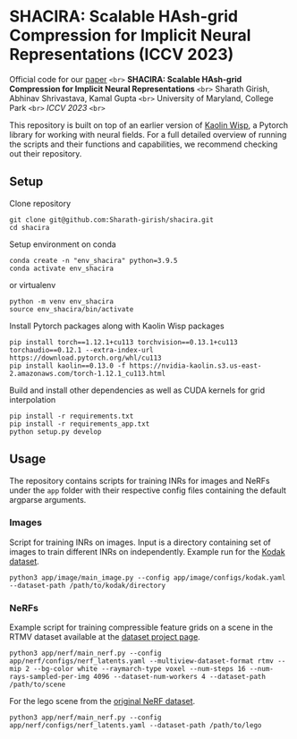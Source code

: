 # SHACIRA: Scalable HAsh-grid Compression for Implicit Neural Representations (ICCV 2023)

Official code for our [paper](https://openaccess.thecvf.com/content/ICCV2023/papers/Girish_SHACIRA_Scalable_HAsh-grid_Compression_for_Implicit_Neural_Representations_ICCV_2023_paper.pdf) `<br>`
**SHACIRA: Scalable HAsh-grid Compression for Implicit Neural Representations** `<br>`
Sharath Girish, Abhinav Shrivastava, Kamal Gupta `<br>`
University of Maryland, College Park `<br>`
_ICCV 2023_ `<br>`

This repository is built on top of an earlier version of [Kaolin Wisp](https://github.com/NVIDIAGameWorks/kaolin-wisp), a Pytorch library for working with neural fields.
For a full detailed overview of running the scripts and their functions and capabilities, we recommend checking out their repository.

## Setup

Clone repository

```shell
git clone git@github.com:Sharath-girish/shacira.git
cd shacira
```

Setup environment on conda

```shell
conda create -n "env_shacira" python=3.9.5
conda activate env_shacira
```

or virtualenv

```shell
python -m venv env_shacira
source env_shacira/bin/activate
```

Install Pytorch packages along with Kaolin Wisp packages

```shell
pip install torch==1.12.1+cu113 torchvision==0.13.1+cu113 torchaudio==0.12.1 --extra-index-url https://download.pytorch.org/whl/cu113
pip install kaolin==0.13.0 -f https://nvidia-kaolin.s3.us-east-2.amazonaws.com/torch-1.12.1_cu113.html
```

Build and install other dependencies as well as CUDA kernels for grid interpolation

```shell
pip install -r requirements.txt
pip install -r requirements_app.txt
python setup.py develop
```

## Usage

The repository contains scripts for training INRs for images and NeRFs under the `app` folder with their respective config files containing
the default argparse arguments.

### Images

Script for training INRs on images. Input is a directory containing set of images to train different INRs on independently.
Example run for the [Kodak dataset](https://r0k.us/graphics/kodak/).

```
python3 app/image/main_image.py --config app/image/configs/kodak.yaml --dataset-path /path/to/kodak/directory
```

### NeRFs

Example script for training compressible feature grids on a scene in the RTMV dataset available at the [dataset project page](http://www.cs.umd.edu/~mmeshry/projects/rtmv/).

```
python3 app/nerf/main_nerf.py --config app/nerf/configs/nerf_latents.yaml --multiview-dataset-format rtmv --mip 2 --bg-color white --raymarch-type voxel --num-steps 16 --num-rays-sampled-per-img 4096 --dataset-num-workers 4 --dataset-path /path/to/scene
```

For the lego scene from the [original NeRF dataset](https://drive.google.com/drive/folders/1JDdLGDruGNXWnM1eqY1FNL9PlStjaKWi).

```
python3 app/nerf/main_nerf.py --config app/nerf/configs/nerf_latents.yaml --dataset-path /path/to/lego
```
